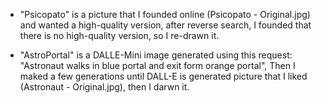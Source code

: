 - "Psicopato" is a picture that I founded online (Psicopato - Original.jpg) and wanted a high-quality version, after reverse search, I founded that there is no high-quality version, so I re-drawn it.

- "AstroPortal" is a DALLE-Mini image generated using this request: "Astronaut walks in blue portal and exit form orange portal", Then I maked a few generations until DALL-E is generated picture that I liked (Astronaut - Original.jpg), then I darwn it.
